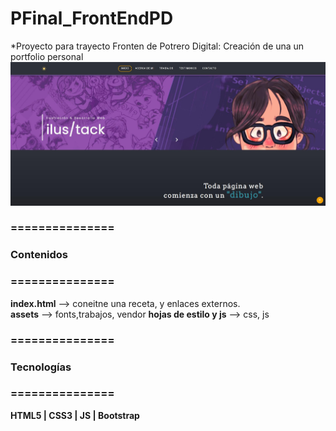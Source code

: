 # PFinal_FrontEndPD
*Proyecto para trayecto Fronten de Potrero Digital:
Creación de una un portfolio personal
![<ilus/tack>](screencap.jpg)

### ===============<br />
###   Contenidos 
### ===============<br />

**index.html** --> coneitne una receta, y enlaces externos.  
**assets** --> fonts,trabajos, vendor
**hojas de estilo y js** --> css, js

### ===============<br />
###   Tecnologías
### ===============<br />
**HTML5 | CSS3 | JS | Bootstrap**
